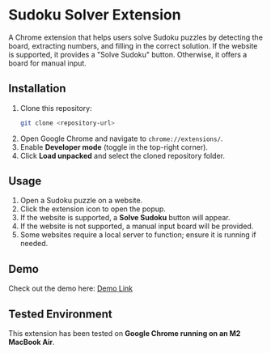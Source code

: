 # Sudoku Solver Extension

A Chrome extension that helps users solve Sudoku puzzles by detecting the board, extracting numbers, and filling in the correct solution. If the website is supported, it provides a "Solve Sudoku" button. Otherwise, it offers a board for manual input.

## Installation

1. Clone this repository:
   ```sh
   git clone <repository-url>
   ```
2. Open Google Chrome and navigate to `chrome://extensions/`.
3. Enable **Developer mode** (toggle in the top-right corner).
4. Click **Load unpacked** and select the cloned repository folder.

## Usage

1. Open a Sudoku puzzle on a website.
2. Click the extension icon to open the popup.
3. If the website is supported, a **Solve Sudoku** button will appear.
4. If the website is not supported, a manual input board will be provided. 
5. Some websites require a local server to function; ensure it is running if needed.

## Demo

Check out the demo here: [Demo Link](https://youtu.be/eTI9i7XLvfg) 



## Tested Environment

This extension has been tested on **Google Chrome running on an M2 MacBook Air**.







